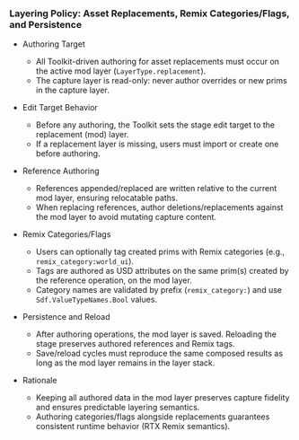 ### Layering Policy: Asset Replacements, Remix Categories/Flags, and Persistence

- Authoring Target
  - All Toolkit-driven authoring for asset replacements must occur on the active mod layer (`LayerType.replacement`).
  - The capture layer is read-only: never author overrides or new prims in the capture layer.

- Edit Target Behavior
  - Before any authoring, the Toolkit sets the stage edit target to the replacement (mod) layer.
  - If a replacement layer is missing, users must import or create one before authoring.

- Reference Authoring
  - References appended/replaced are written relative to the current mod layer, ensuring relocatable paths.
  - When replacing references, author deletions/replacements against the mod layer to avoid mutating capture content.

- Remix Categories/Flags
  - Users can optionally tag created prims with Remix categories (e.g., `remix_category:world_ui`).
  - Tags are authored as USD attributes on the same prim(s) created by the reference operation, on the mod layer.
  - Category names are validated by prefix (`remix_category:`) and use `Sdf.ValueTypeNames.Bool` values.

- Persistence and Reload
  - After authoring operations, the mod layer is saved. Reloading the stage preserves authored references and Remix tags.
  - Save/reload cycles must reproduce the same composed results as long as the mod layer remains in the layer stack.

- Rationale
  - Keeping all authored data in the mod layer preserves capture fidelity and ensures predictable layering semantics.
  - Authoring categories/flags alongside replacements guarantees consistent runtime behavior (RTX Remix semantics).